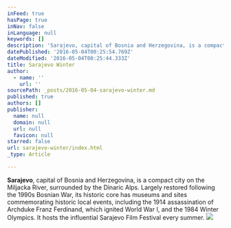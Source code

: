 ```yaml
---
inFeed: true
hasPage: true
inNav: false
inLanguage: null
keywords: []
description: 'Sarajevo, capital of Bosnia and Herzegovina, is a compact city on the Miljacka River, surrounded by the Dinaric Alps. Largely restored following the 1990s Bosnian War, its historic core has museums and sites commemorating historic local events, including the 1914 assassination of Archduke Franz Ferdinand, which ignited World War I, and the 1984 Winter Olympics. It hosts the influential Sarajevo Film Festival every summer.'
datePublished: '2016-05-04T00:25:54.769Z'
dateModified: '2016-05-04T00:25:44.333Z'
title: Sarajevo Winter
author:
  - name: ''
    url: ''
sourcePath: _posts/2016-05-04-sarajevo-winter.md
published: true
authors: []
publisher:
  name: null
  domain: null
  url: null
  favicon: null
starred: false
url: sarajevo-winter/index.html
_type: Article

---
```

**Sarajevo**, capital of Bosnia and Herzegovina, is a compact city on the Miljacka River, surrounded by the Dinaric Alps. Largely restored following the 1990s Bosnian War, its historic core has museums and sites commemorating historic local events, including the 1914 assassination of Archduke Franz Ferdinand, which ignited World War I, and the 1984 Winter Olympics. It hosts the influential Sarajevo Film Festival every summer.
![](https://the-grid-user-content.s3-us-west-2.amazonaws.com/72734941-39d5-4fa5-b960-f39a6380d0d7.jpg)